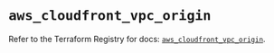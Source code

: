 # `aws_cloudfront_vpc_origin`

Refer to the Terraform Registry for docs: [`aws_cloudfront_vpc_origin`](https://registry.terraform.io/providers/hashicorp/aws/5.82.1/docs/resources/cloudfront_vpc_origin).
